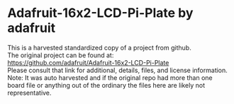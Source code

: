 
# Adafruit-16x2-LCD-Pi-Plate by adafruit  
This is a harvested standardized copy of a project from github.  
The original project can be found at:  
https://github.com/adafruit/Adafruit-16x2-LCD-Pi-Plate  
Please consult that link for additional, details, files, and license information.  
Note: It was auto harvested and if the original repo had more than one board file or anything out of the ordinary the files here are likely not representative.  
    